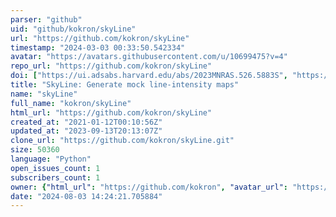 ```yaml
---
parser: "github"
uid: "github/kokron/skyLine"
url: "https://github.com/kokron/skyLine"
timestamp: "2024-03-03 00:33:50.542334"
avatar: "https://avatars.githubusercontent.com/u/10699475?v=4"
repo_url: "https://github.com/kokron/skyLine"
doi: ["https://ui.adsabs.harvard.edu/abs/2023MNRAS.526.5883S", "https://ui.adsabs.harvard.edu/abs/2024ascl.soft02009S/abstract"]
title: "SkyLine: Generate mock line-intensity maps"
name: "skyLine"
full_name: "kokron/skyLine"
html_url: "https://github.com/kokron/skyLine"
created_at: "2021-01-12T00:10:56Z"
updated_at: "2023-09-13T20:13:07Z"
clone_url: "https://github.com/kokron/skyLine.git"
size: 50360
language: "Python"
open_issues_count: 1
subscribers_count: 1
owner: {"html_url": "https://github.com/kokron", "avatar_url": "https://avatars.githubusercontent.com/u/10699475?v=4", "login": "kokron", "type": "User"}
date: "2024-08-03 14:24:21.705884"
---
```

